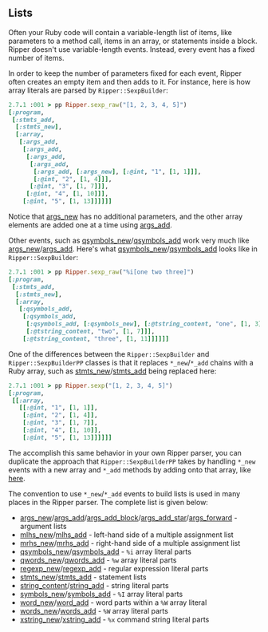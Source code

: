 ## Lists

Often your Ruby code will contain a variable-length list of items, like parameters to a method call, items in an array, or statements inside a block. Ripper doesn't use variable-length events. Instead, every event has a fixed number of items.

In order to keep the number of parameters fixed for each event, Ripper often creates an empty item and then adds to it. For instance, here is how array literals are parsed by `Ripper::SexpBuilder`:

```ruby
2.7.1 :001 > pp Ripper.sexp_raw("[1, 2, 3, 4, 5]")
[:program,
 [:stmts_add,
  [:stmts_new],
  [:array,
   [:args_add,
    [:args_add,
     [:args_add,
      [:args_add,
       [:args_add, [:args_new], [:@int, "1", [1, 1]]],
       [:@int, "2", [1, 4]]],
      [:@int, "3", [1, 7]]],
     [:@int, "4", [1, 10]]],
    [:@int, "5", [1, 13]]]]]]
```

Notice that [args_new](events#args_new) has no additional parameters, and the other array elements are added one at a time using [args_add](events#args_add).

Other events, such as [qsymbols_new](events#qsymbols_new)/[qsymbols_add](events#qsymbols_add) work very much like [args_new](events#args_new)/[args_add](events#args_add). Here's what [qsymbols_new](events#qsymbols_new)/[qsymbols_add](events#qsymbols_add) looks like in `Ripper::SexpBuilder`:

```ruby
2.7.1 :001 > pp Ripper.sexp_raw("%i[one two three]")
[:program,
 [:stmts_add,
  [:stmts_new],
  [:array,
   [:qsymbols_add,
    [:qsymbols_add,
     [:qsymbols_add, [:qsymbols_new], [:@tstring_content, "one", [1, 3]]],
     [:@tstring_content, "two", [1, 7]]],
    [:@tstring_content, "three", [1, 11]]]]]]
```

One of the differences between the `Ripper::SexpBuilder` and `Ripper::SexpBuilderPP` classes is that it replaces `*_new`/`*_add` chains with a Ruby array, such as [stmts_new](events#stmts_new)/[stmts_add](events#stmts_add) being replaced here:

```ruby
2.7.1 :001 > pp Ripper.sexp("[1, 2, 3, 4, 5]")
[:program,
 [[:array,
   [[:@int, "1", [1, 1]],
    [:@int, "2", [1, 4]],
    [:@int, "3", [1, 7]],
    [:@int, "4", [1, 10]],
    [:@int, "5", [1, 13]]]]]]
```

The accomplish this same behavior in your own Ripper parser, you can duplicate the approach that `Ripper::SexpBuilderPP` takes by handling `*_new` events with a new array and `*_add` methods by adding onto that array, like [here](https://github.com/ruby/ruby/blob/38d255d023373a665ce0d2622ed6e25462653a2a/ext/ripper/lib/ripper/sexp.rb#L178-L184).

The convention to use `*_new`/`*_add` events to build lists is used in many places in the Ripper parser. The complete list is given below:

* [args_new](events#args_new)/[args_add](events#args_add)/[args_add_block](events#args_add_block)/[args_add_star](events#args_add_star)/[args_forward](events#args_forward) - argument lists
* [mlhs_new](events#mlhs_new)/[mlhs_add](events#mlhs_add) - left-hand side of a multiple assignment list
* [mrhs_new](events#mrhs_new)/[mrhs_add](events#mrhs_add) - right-hand side of a multiple assignment list
* [qsymbols_new](events#qsymbols_new)/[qsymbols_add](events#qsymbols_add) - `%i` array literal parts
* [qwords_new](events#qwords_new)/[qwords_add](events#qwords_add) - `%w` array literal parts
* [regexp_new](events#regexp_new)/[regexp_add](events#regexp_add) - regular expression literal parts
* [stmts_new](events#stmts_new)/[stmts_add](events#stmts_add) - statement lists
* [string_content](events#string_content)/[string_add](events#string_add) - string literal parts
* [symbols_new](events#symbols_new)/[symbols_add](events#symbols_add) - `%I` array literal parts
* [word_new](events#word_new)/[word_add](events#word_add) - word parts within a `%W` array literal
* [words_new](events#words_new)/[words_add](events#words_add) - `%W` array literal parts
* [xstring_new](events#xstring_new)/[xstring_add](events#xstring_add) - `%x` command string literal parts
